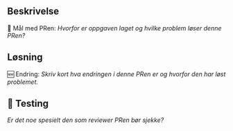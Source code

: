 ## Beskrivelse

🥅 Mål med PRen: _Hvorfor er oppgaven laget og hvilke problem løser denne PRen?_

## Løsning

🆕 Endring: _Skriv kort hva endringen i denne PRen er og hvorfor den har løst problemet._

## 🧪 Testing

_Er det noe spesielt den som reviewer PRen bør sjekke?_
